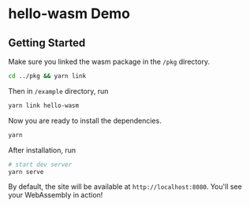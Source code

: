 # hello-wasm Demo

## Getting Started

Make sure you linked the wasm package in the `/pkg` directory.

```bash
cd ../pkg && yarn link
```

Then in `/example` directory, run

```bash
yarn link hello-wasm
```

Now you are ready to install the dependencies.

```bash
yarn
```

After installation, run

```bash
# start dev server
yarn serve
```

By default, the site will be available at `http://localhost:8080`.
You'll see your WebAssembly in action!
